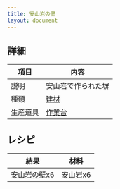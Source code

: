 ```yaml
---
title: 安山岩の壁
layout: document
---
```

## 詳細

|項目|内容|
|---|---|
|説明|安山岩で作られた塀|
|種類|[建材](建材)|
|生産道具|[作業台](作業台)|

## レシピ

|結果|材料|
|---|---|
|[安山岩の壁](安山岩の壁)x6|[安山岩](安山岩)x6|

